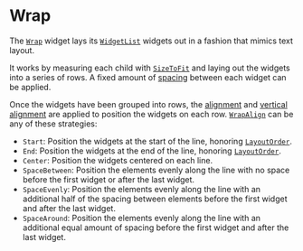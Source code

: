 # Wrap

The [`Wrap`][wrap] widget lays its [`WidgetList`][children] widgets out in a
fashion that mimics text layout.

It works by measuring each child with [`SizeToFit`][size-to-fit] and laying out
the widgets into a series of rows. A fixed amount of [spacing][spacing] between
each widget can be applied.

Once the widgets have been grouped into rows, the [alignment][align] and
[vertical alignment][v-align] are applied to position the widgets on each row.
[`WrapAlign`][wrapalign] can be any of these strategies:

- `Start`: Position the widgets at the start of the line, honoring
  [`LayoutOrder`][layoutorder].
- `End`: Position the widgets at the end of the line, honoring
  [`LayoutOrder`][layoutorder].
- `Center`: Position the widgets centered on each line.
- `SpaceBetween`: Position the elements evenly along the line with no space
  before the first widget or after the last widget.
- `SpaceEvenly`: Position the elements evenly along the line with an additional
  half of the spacing between elements before the first widget and after the
  last widget.
- `SpaceAround`: Position the elements evenly along the line with an additional
  equal amount of spacing before the first widget and after the last widget.

[wrap]: <{{ docs }}/widgets/wrap/struct.Wrap.html>
[wrapalign]: <{{ docs }}/widgets/wrap/enum.WrapAlign.html>
[children]: <{{ docs }}/widget/struct.WidgetList.html>
[size-to-fit]: <{{ docs }}/enum.ConstraintLimit.html#variant.SizeToFit>
[spacing]: <{{ docs }}/widgets/wrap/struct.Wrap.html#method.spacing>
[align]: <{{ docs }}/widgets/wrap/struct.Wrap.html#method.align>
[v-align]: <{{ docs }}/widgets/wrap/struct.Wrap.html#method.vertical_align>
[layoutorder]: <{{ docs }}/styles/components/struct.LayoutOrder.html>
